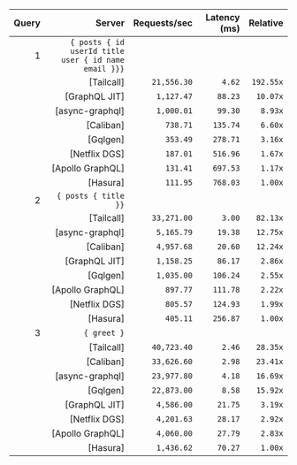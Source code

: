 <!-- PERFORMANCE_RESULTS_START -->

| Query | Server | Requests/sec | Latency (ms) | Relative |
|-------:|--------:|--------------:|--------------:|---------:|
| 1 | `{ posts { id userId title user { id name email }}}` |
|| [Tailcall] | `21,556.30` | `4.62` | `192.55x` |
|| [GraphQL JIT] | `1,127.47` | `88.23` | `10.07x` |
|| [async-graphql] | `1,000.01` | `99.30` | `8.93x` |
|| [Caliban] | `738.71` | `135.74` | `6.60x` |
|| [Gqlgen] | `353.49` | `278.71` | `3.16x` |
|| [Netflix DGS] | `187.01` | `516.96` | `1.67x` |
|| [Apollo GraphQL] | `131.41` | `697.53` | `1.17x` |
|| [Hasura] | `111.95` | `768.03` | `1.00x` |
| 2 | `{ posts { title }}` |
|| [Tailcall] | `33,271.00` | `3.00` | `82.13x` |
|| [async-graphql] | `5,165.79` | `19.38` | `12.75x` |
|| [Caliban] | `4,957.68` | `20.60` | `12.24x` |
|| [GraphQL JIT] | `1,158.25` | `86.17` | `2.86x` |
|| [Gqlgen] | `1,035.00` | `106.24` | `2.55x` |
|| [Apollo GraphQL] | `897.77` | `111.78` | `2.22x` |
|| [Netflix DGS] | `805.57` | `124.93` | `1.99x` |
|| [Hasura] | `405.11` | `256.87` | `1.00x` |
| 3 | `{ greet }` |
|| [Tailcall] | `40,723.40` | `2.46` | `28.35x` |
|| [Caliban] | `33,626.60` | `2.98` | `23.41x` |
|| [async-graphql] | `23,977.80` | `4.18` | `16.69x` |
|| [Gqlgen] | `22,873.00` | `8.58` | `15.92x` |
|| [GraphQL JIT] | `4,586.00` | `21.75` | `3.19x` |
|| [Netflix DGS] | `4,201.63` | `28.17` | `2.92x` |
|| [Apollo GraphQL] | `4,060.00` | `27.79` | `2.83x` |
|| [Hasura] | `1,436.62` | `70.27` | `1.00x` |

<!-- PERFORMANCE_RESULTS_END -->
